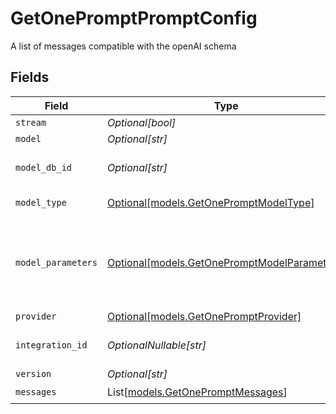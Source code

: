 # GetOnePromptPromptConfig

A list of messages compatible with the openAI schema


## Fields

| Field                                                                                    | Type                                                                                     | Required                                                                                 | Description                                                                              |
| ---------------------------------------------------------------------------------------- | ---------------------------------------------------------------------------------------- | ---------------------------------------------------------------------------------------- | ---------------------------------------------------------------------------------------- |
| `stream`                                                                                 | *Optional[bool]*                                                                         | :heavy_minus_sign:                                                                       | N/A                                                                                      |
| `model`                                                                                  | *Optional[str]*                                                                          | :heavy_minus_sign:                                                                       | N/A                                                                                      |
| `model_db_id`                                                                            | *Optional[str]*                                                                          | :heavy_minus_sign:                                                                       | The id of the resource                                                                   |
| `model_type`                                                                             | [Optional[models.GetOnePromptModelType]](../models/getonepromptmodeltype.md)             | :heavy_minus_sign:                                                                       | The type of the model                                                                    |
| `model_parameters`                                                                       | [Optional[models.GetOnePromptModelParameters]](../models/getonepromptmodelparameters.md) | :heavy_minus_sign:                                                                       | Model Parameters: Not all parameters apply to every model                                |
| `provider`                                                                               | [Optional[models.GetOnePromptProvider]](../models/getonepromptprovider.md)               | :heavy_minus_sign:                                                                       | N/A                                                                                      |
| `integration_id`                                                                         | *OptionalNullable[str]*                                                                  | :heavy_minus_sign:                                                                       | The id of the resource                                                                   |
| `version`                                                                                | *Optional[str]*                                                                          | :heavy_minus_sign:                                                                       | N/A                                                                                      |
| `messages`                                                                               | List[[models.GetOnePromptMessages](../models/getonepromptmessages.md)]                   | :heavy_check_mark:                                                                       | N/A                                                                                      |